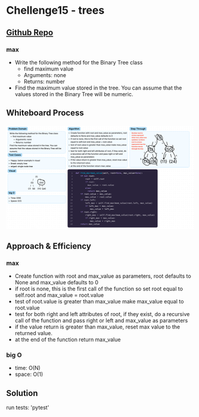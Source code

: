 # Chellenge15 - trees
## [Github Repo](https://github.com/ekalbers/data-structures-and-algorithms)

### max
- Write the following method for the Binary Tree class
  - find maximum value
  - Arguments: none
  - Returns: number
- Find the maximum value stored in the tree. You can assume that the values stored in the Binary Tree will be numeric.

## Whiteboard Process
### ![](max_Whiteboard.png)

## Approach & Efficiency
### max
  - Create function with root and max_value as parameters, root defaults to None and max_value defaults to 0
  - if root is none, this is the first call of the function so set root equal to self.root and max_value = root.value
  - test of root.value is greater than max_value make max_value equal to root.value
  - test for both right and left attributes of root, if they exist, do a recursive call of the function and pass right or left and max_value as parameters
  - if the value return is greater than max_value, reset max value to the returned value.
  - at the end of the function return max_value
### big O
  - time: O(N)
  - space: O(1)

## Solution
run tests: 'pytest'
